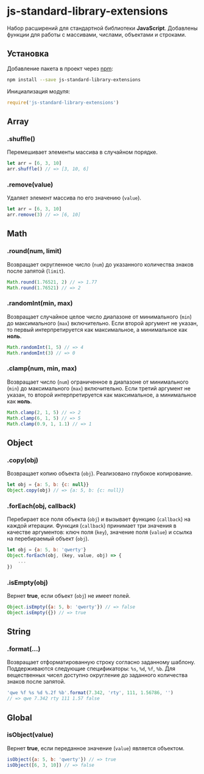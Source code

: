 # js-standard-library-extensions
Набор расширений для стандартной библиотеки **JavaScript**. Добавлены функции для работы с массивами, числами, объектами и строками.

## Установка
Добавление пакета в проект через [npm](https://www.npmjs.com):
```bash
npm install --save js-standard-library-extensions
```
Инициализация модуля:
```js
require('js-standard-library-extensions')
```
## Array
### .shuffle()
Перемешивает элементы массива в случайном порядке.
```js
let arr = [6, 3, 10]
arr.shuffle() // => [3, 10, 6]
```
### .remove(value)
Удаляет элемент массива по его значению (`value`).
```js
let arr = [6, 3, 10]
arr.remove(3) // => [6, 10]
```
## Math
### .round(num, limit)
Возвращает округленное число (`num`) до указанного количества знаков после запятой (`limit`).
```js
Math.round(1.76521, 2) // => 1.77
Math.round(1.76521) // => 2
```
### .randomInt(min, max)
Возвращает случайное целое число диапазоне от минимального (`min`) до максимального (`max`) включительно. Если второй аргумент не указан, то первый интерпретируется как максимальное, а минимальное как **ноль**.
```js
Math.randomInt(1, 5) // => 4
Math.randomInt(3) // => 0
```
### .clamp(num, min, max)
Возвращает число (`num`) ограниченное в диапазоне от минимального (`min`) до максимального (`max`) включительно. Если третий аргумент не указан, то второй интерпретируется как максимальное, а минимальное как **ноль**.
```js
Math.clamp(2, 1, 5) // => 2
Math.clamp(6, 1, 5) // => 5
Math.clamp(0.9, 1, 1.1) // => 1
```
## Object
### .copy(obj)
Возвращает копию объекта (`obj`). Реализовано глубокое копирование.
```js
let obj = {a: 5, b: {c: null}}
Object.copy(obj) // => {a: 5, b: {c: null}}
```
### .forEach(obj, callback)
Перебирает все поля объекта (`obj`) и вызывает функцию (`callback`) на каждой итерации. Функция (`callback`) принимает три значения в качестве аргументов: ключ поля (`key`), значение поля (`value`) и ссылка на перебираемый объект (`obj`).
```js
let obj = {a: 5, b: 'qwerty'}
Object.forEach(obj, (key, value, obj) => {
    ...
})
```
### .isEmpty(obj)
Вернет **true**, если объект (`obj`) не имеет полей.
```js
Object.isEmpty({a: 5, b: 'qwerty'}) // => false
Object.isEmpty({}) // => true
```
## String
### .format(...)
Возвращает отформатированную строку согласно заданному шаблону. Поддерживаются следующие спецификаторы: `%s`, `%d`, `%f`, `%b`. Для вещественных чисел доступно округление до заданного количества знаков после запятой.
```js
'qwe %f %s %d %.2f %b'.format(7.342, 'rty', 111, 1.56786, '')
// => qwe 7.342 rty 111 1.57 false
```
## Global
### isObject(value)
Вернет **true**, если переданное значение (`value`) является объектом.
```js
isObject({a: 5, b: 'qwerty'}) // => true
isObject([6, 3, 10]) // => false
```
